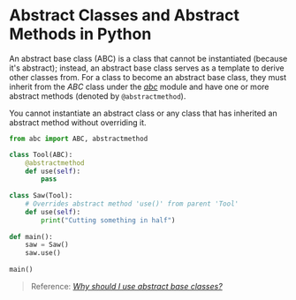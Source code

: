 # Abstract Classes and Abstract Methods in Python
An abstract base class (ABC) is a class that cannot be instantiated (because it's abstract); instead, an abstract base class serves as a template to derive other classes from.
For a class to become an abstract base class, they must inherit from the _ABC_ class under the [_abc_](https://docs.python.org/3/library/abc.html) module and have one or more
abstract methods (denoted by `@abstractmethod`).

You cannot instantiate an abstract class or any class that has inherited an abstract method without overriding it.
```Python
from abc import ABC, abstractmethod

class Tool(ABC):
    @abstractmethod
    def use(self):
        pass
    
class Saw(Tool):
    # Overrides abstract method 'use()' from parent 'Tool'
    def use(self):
        print("Cutting something in half")
    
def main():
    saw = Saw()
    saw.use()
    
main()
```
> Reference: [_Why should I use abstract base classes?_](https://stackoverflow.com/questions/3570796/why-use-abstract-base-classes-in-python/3571946) <br />

